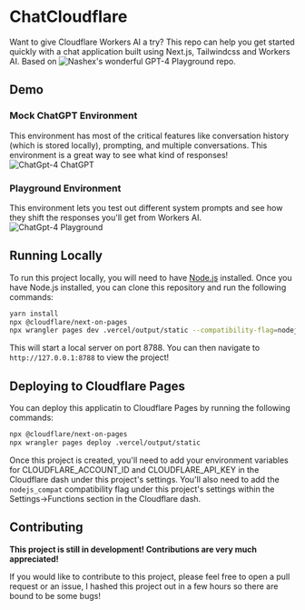 # ChatCloudflare

Want to give Cloudflare Workers AI a try? This repo can help you get started quickly with a chat application built using Next.js, Tailwindcss and Workers AI. Based on ![Nashex's wonderful GPT-4 Playground repo](https://github.com/Nashex/gpt4-playground).

## Demo

### Mock ChatGPT Environment
This environment has most of the critical features like conversation history (which is stored locally), prompting, and multiple conversations. This environment is a great way to see what kind of responses!
![ChatGpt-4 ChatGPT](https://i.imgur.com/DfTbV9d.png)

### Playground Environment
This environment lets you test out different system prompts and see how they shift the responses you'll get from Workers AI.
![ChatGpt-4 Playground](https://i.imgur.com/DS6NPH2.png)

## Running Locally
To run this project locally, you will need to have [Node.js](https://nodejs.org/en/) installed. Once you have Node.js installed, you can clone this repository and run the following commands:

```bash
yarn install
npx @cloudflare/next-on-pages
npx wrangler pages dev .vercel/output/static --compatibility-flag=nodejs_compat --binding CLOUDFLARE_ACCOUNT_ID=%YOURCLOUDFLAREACCOUNT% CLOUDFLARE_API_KEY=%YOURCLOUDFLAREAPIKEY%
```

This will start a local server on port 8788. You can then navigate to `http://127.0.0.1:8788` to view the project!

## Deploying to Cloudflare Pages

You can deploy this applicatin to Cloudflare Pages by running the following commands:

```bash
npx @cloudflare/next-on-pages
npx wrangler pages deploy .vercel/output/static
```

Once this project is created, you'll need to add your environment variables for CLOUDFLARE_ACCOUNT_ID and CLOUDFLARE_API_KEY in the Cloudflare dash under this project's settings. You'll also need to add the `nodejs_compat` compatibility flag under this project's settings within the Settings->Functions section in the Cloudflare dash.


## Contributing

**This project is still in development! Contributions are very much appreciated!**

If you would like to contribute to this project, please feel free to open a pull request or an issue, I hashed this project out in a few hours so there are bound to be some bugs!
